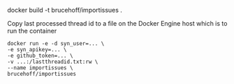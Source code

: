 
docker build -t brucehoff/importissues .

Copy last processed thread id to a file on the Docker Engine host which is to run the container

```
docker run -e -d syn_user=... \
-e syn_apikey=... \
-e github_token=... \
-v ...:/lastthreadid.txt:rw \
--name importissues \
brucehoff/importissues 
```